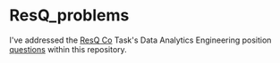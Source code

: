 # ResQ_problems
I've addressed the [ResQ Co](https://www.resq-club.com/) Task's Data Analytics Engineering position [questions](https://github.com/resqclub/data-assignment) within this repository.
